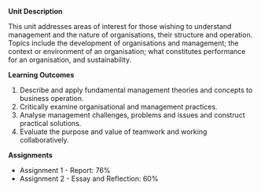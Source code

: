 **Unit Description**

This unit addresses areas of interest for those wishing to understand management and the nature of organisations, their structure and operation. Topics include the development of organisations and management; the context or environment of an organisation; what constitutes performance for an organisation, and sustainability.

**Learning Outcomes**
1. Describe and apply fundamental management theories and concepts to business operation.
2. Critically examine organisational and management practices.
3. Analyse management challenges, problems and issues and construct practical solutions.
4. Evaluate the purpose and value of teamwork and working collaboratively.

**Assignments**
- Assignment 1 - Report: 76% 
- Assignment 2 - Essay and Reflection: 60% 
